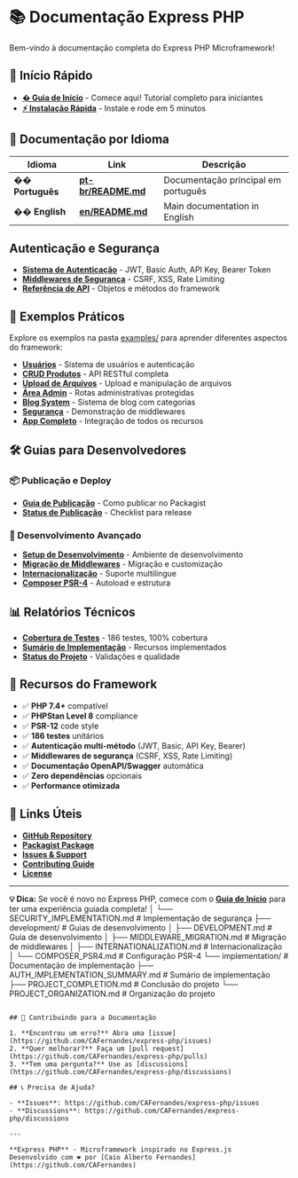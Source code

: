 # 📚 Documentação Express PHP

Bem-vindo à documentação completa do Express PHP Microframework!

## 🚀 Início Rápido

- **[� Guia de Início](guides/starter/README.md)** - Comece aqui! Tutorial completo para iniciantes
- **[⚡ Instalação Rápida](../README.md#-início-rápido)** - Instale e rode em 5 minutos

## 📖 Documentação por Idioma

| Idioma | Link | Descrição |
|--------|------|-----------|
| �� **Português** | **[pt-br/README.md](pt-br/README.md)** | Documentação principal em português |
| �� **English** | **[en/README.md](en/README.md)** | Main documentation in English |

##  Autenticação e Segurança

- **[Sistema de Autenticação](pt-br/AUTH_MIDDLEWARE.md)** - JWT, Basic Auth, API Key, Bearer Token
- **[Middlewares de Segurança](guides/SECURITY_IMPLEMENTATION.md)** - CSRF, XSS, Rate Limiting
- **[Referência de API](pt-br/objetos.md)** - Objetos e métodos do framework

## 🎯 Exemplos Práticos

Explore os exemplos na pasta [examples/](../examples/) para aprender diferentes aspectos do framework:

- **[Usuários](../examples/example_user.php)** - Sistema de usuários e autenticação
- **[CRUD Produtos](../examples/example_product.php)** - API RESTful completa
- **[Upload de Arquivos](../examples/example_upload.php)** - Upload e manipulação de arquivos
- **[Área Admin](../examples/example_admin.php)** - Rotas administrativas protegidas
- **[Blog System](../examples/example_blog.php)** - Sistema de blog com categorias
- **[Segurança](../examples/example_security.php)** - Demonstração de middlewares
- **[App Completo](../examples/example_complete.php)** - Integração de todos os recursos

## 🛠️ Guias para Desenvolvedores

### 📦 Publicação e Deploy
- **[Guia de Publicação](guides/PUBLISHING_GUIDE.md)** - Como publicar no Packagist
- **[Status de Publicação](guides/READY_FOR_PUBLICATION.md)** - Checklist para release

### 🔧 Desenvolvimento Avançado
- **[Setup de Desenvolvimento](development/DEVELOPMENT.md)** - Ambiente de desenvolvimento
- **[Migração de Middlewares](development/MIDDLEWARE_MIGRATION.md)** - Migração e customização
- **[Internacionalização](development/INTERNATIONALIZATION.md)** - Suporte multilíngue
- **[Composer PSR-4](development/COMPOSER_PSR4.md)** - Autoload e estrutura

## 📊 Relatórios Técnicos

- **[Cobertura de Testes](TEST_COVERAGE_REPORT.md)** - 186 testes, 100% cobertura
- **[Sumário de Implementação](implementation/AUTH_IMPLEMENTATION_SUMMARY.md)** - Recursos implementados
- **[Status do Projeto](implementation/PROJECT_COMPLETION.md)** - Validações e qualidade

## 🌟 Recursos do Framework

- ✅ **PHP 7.4+** compatível
- ✅ **PHPStan Level 8** compliance
- ✅ **PSR-12** code style
- ✅ **186 testes** unitários
- ✅ **Autenticação multi-método** (JWT, Basic, API Key, Bearer)
- ✅ **Middlewares de segurança** (CSRF, XSS, Rate Limiting)
- ✅ **Documentação OpenAPI/Swagger** automática
- ✅ **Zero dependências** opcionais
- ✅ **Performance otimizada**

## 🔗 Links Úteis

- **[GitHub Repository](https://github.com/CAFernandes/express-php)**
- **[Packagist Package](https://packagist.org/packages/cafernandes/express-php)**
- **[Issues & Support](https://github.com/CAFernandes/express-php/issues)**
- **[Contributing Guide](../CONTRIBUTING.md)**
- **[License](../LICENSE)**

---

**💡 Dica:** Se você é novo no Express PHP, comece com o **[Guia de Início](guides/starter/README.md)** para ter uma experiência guiada completa!
│   └── SECURITY_IMPLEMENTATION.md      # Implementação de segurança
├── development/                        # Guias de desenvolvimento
│   ├── DEVELOPMENT.md                  # Guia de desenvolvimento
│   ├── MIDDLEWARE_MIGRATION.md         # Migração de middlewares
│   ├── INTERNATIONALIZATION.md         # Internacionalização
│   └── COMPOSER_PSR4.md               # Configuração PSR-4
└── implementation/                     # Documentação de implementação
    ├── AUTH_IMPLEMENTATION_SUMMARY.md  # Sumário de implementação
    ├── PROJECT_COMPLETION.md           # Conclusão do projeto
    └── PROJECT_ORGANIZATION.md         # Organização do projeto
```

## 🤝 Contribuindo para a Documentação

1. **Encontrou um erro?** Abra uma [issue](https://github.com/CAFernandes/express-php/issues)
2. **Quer melhorar?** Faça um [pull request](https://github.com/CAFernandes/express-php/pulls)
3. **Tem uma pergunta?** Use as [discussions](https://github.com/CAFernandes/express-php/discussions)

## 📞 Precisa de Ajuda?

- **Issues**: https://github.com/CAFernandes/express-php/issues
- **Discussions**: https://github.com/CAFernandes/express-php/discussions

---

**Express PHP** - Microframework inspirado no Express.js
Desenvolvido com ❤️ por [Caio Alberto Fernandes](https://github.com/CAFernandes)
